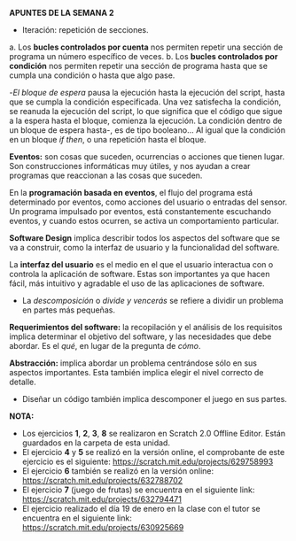 **APUNTES DE LA SEMANA 2**

- Iteración: repetición de secciones.

a. Los **bucles controlados por cuenta** nos permiten repetir una sección de programa un número específico de veces.
b. Los **bucles controlados por condición** nos permiten repetir una sección de programa hasta que se cumpla una condición o hasta que algo pase.

-*El bloque de espera* pausa la ejecución hasta la ejecución del script, hasta que se cumpla la condición especificada. Una vez satisfecha la condición, se reanuda la ejecución del script, lo que significa que el código que sigue a la espera hasta el bloque, comienza la ejecución. La condición dentro de un bloque de espera hasta-, es de tipo booleano... Al igual que la condición en un bloque *if then*, o una repetición hasta el bloque.

**Eventos:** son cosas que suceden, ocurrencias o acciones que tienen lugar. Son construcciones informáticas muy útiles, y nos ayudan a crear programas que reaccionan a las cosas que suceden.

En la **programación basada en eventos**, el flujo del programa está determinado por eventos, como acciones del usuario o entradas del sensor. Un programa impulsado por eventos, está constantemente escuchando eventos, y cuando estos ocurren, se activa un comportamiento particular.

**Software  Design** implica describir todos los aspectos del software que se va a construir, como la interfaz de usuario y la funcionalidad del software.

La **interfaz del usuario** es el medio en el que el usuario interactua con o controla la aplicación de software. Estas son importantes ya que hacen fácil, más intuitivo y agradable el uso de las aplicaciones de software.

- La *descomposición* o *divide y vencerás* se refiere a dividir un problema en partes más pequeñas.

**Requerimientos del software:** la recopilación y el análisis de los requisitos implica determinar el objetivo del software, y las necesidades que debe abordar. Es el *qué*, en lugar de la pregunta de *cómo*.

**Abstracción:** implica abordar un problema centrándose sólo en sus aspectos importantes. Esta también implica elegir el nivel correcto de detalle.

- Diseñar un código también implica descomponer el juego en sus partes.

**NOTA:** 
- Los ejercicios **1**, **2**, **3**, **8** se realizaron en Scratch 2.0 Offline Editor. Están guardados en la carpeta de esta unidad. 
- El ejercicio **4** y **5** se realizó en la versión online, el comprobante de este ejercicio es el siguiente: https://scratch.mit.edu/projects/629758993   
- El ejercicio **6** también se realizó en la versión online: https://scratch.mit.edu/projects/632788702 
- El ejercicio **7** (juego de frutas) se encuentra en el siguiente link: https://scratch.mit.edu/projects/632794471
- El ejercicio realizado el día 19 de enero en la clase con el tutor se encuentra en el siguiente link: https://scratch.mit.edu/projects/630925669
